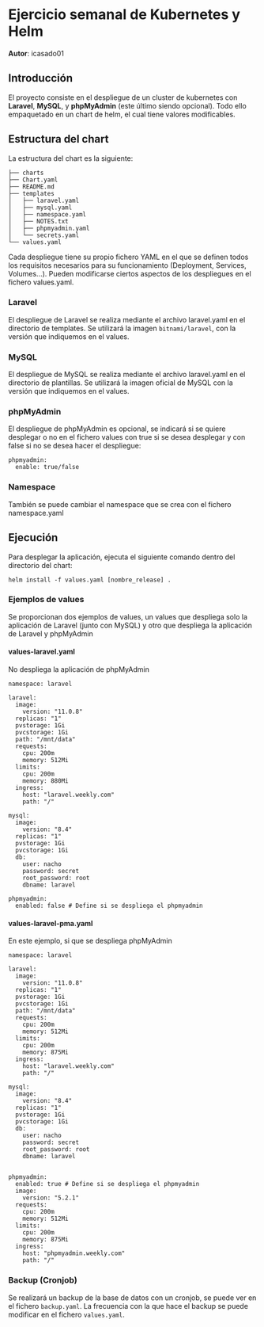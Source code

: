# Ejercicio semanal de Kubernetes y Helm
**Autor**: icasado01

## Introducción
El proyecto consiste en el despliegue de un cluster de kubernetes con **Laravel**, **MySQL**, y **phpMyAdmin** (este último siendo opcional). Todo ello empaquetado en un chart de helm, el cual tiene valores modificables.

## Estructura del chart
La estructura del chart es la siguiente:
```
├── charts
├── Chart.yaml
├── README.md
├── templates
│   ├── laravel.yaml
│   ├── mysql.yaml
│   ├── namespace.yaml
│   ├── NOTES.txt
│   ├── phpmyadmin.yaml
│   └── secrets.yaml
└── values.yaml
```

Cada despliegue tiene su propio fichero YAML en el que se definen todos los requisitos necesarios para su funcionamiento (Deployment, Services, Volumes...). Pueden modificarse ciertos aspectos de los despliegues en el fichero values.yaml.

### Laravel
El despliegue de Laravel se realiza mediante el archivo laravel.yaml en el directorio de templates. Se utilizará la imagen `bitnami/laravel`, con la versión que indiquemos en el values.

### MySQL
El despliegue de MySQL se realiza mediante el archivo laravel.yaml en el directorio de plantillas. Se utilizará la imagen oficial de MySQL con la versión que indiquemos en el values.

### phpMyAdmin
El despliegue de phpMyAdmin es opcional, se indicará si se quiere desplegar o no en el fichero values con true si se desea desplegar y con false si no se desea hacer el despliegue:
```
phpmyadmin:
  enable: true/false
```
### Namespace
También se puede cambiar el namespace que se crea con el fichero namespace.yaml

## Ejecución
Para desplegar la aplicación, ejecuta el siguiente comando dentro del directorio del chart:
```
helm install -f values.yaml [nombre_release] .
```
### Ejemplos de values
Se proporcionan dos ejemplos de values, un values que despliega solo la aplicación de Laravel (junto con MySQL) y otro que despliega la aplicación de Laravel y phpMyAdmin
#### values-laravel.yaml
No despliega la aplicación de phpMyAdmin
```
namespace: laravel

laravel:
  image:
    version: "11.0.8"
  replicas: "1"
  pvstorage: 1Gi
  pvcstorage: 1Gi
  path: "/mnt/data"
  requests:
    cpu: 200m
    memory: 512Mi
  limits:
    cpu: 200m
    memory: 880Mi
  ingress:
    host: "laravel.weekly.com"
    path: "/"

mysql:
  image:
    version: "8.4"
  replicas: "1"
  pvstorage: 1Gi
  pvcstorage: 1Gi
  db:
    user: nacho
    password: secret
    root_password: root
    dbname: laravel

phpmyadmin:
  enabled: false # Define si se despliega el phpmyadmin
```
#### values-laravel-pma.yaml
En este ejemplo, si que se despliega phpMyAdmin
```
namespace: laravel

laravel:
  image:
    version: "11.0.8"
  replicas: "1"
  pvstorage: 1Gi
  pvcstorage: 1Gi
  path: "/mnt/data"
  requests:
    cpu: 200m
    memory: 512Mi
  limits:
    cpu: 200m
    memory: 875Mi
  ingress:
    host: "laravel.weekly.com"
    path: "/"

mysql:
  image:
    version: "8.4"
  replicas: "1"
  pvstorage: 1Gi
  pvcstorage: 1Gi
  db:
    user: nacho
    password: secret
    root_password: root
    dbname: laravel


phpmyadmin:
  enabled: true # Define si se despliega el phpmyadmin
  image:
    version: "5.2.1"
  requests:
    cpu: 200m
    memory: 512Mi
  limits:
    cpu: 200m
    memory: 875Mi
  ingress:
    host: "phpmyadmin.weekly.com"
    path: "/"
```

### Backup (Cronjob)
Se realizará un backup de la base de datos con un cronjob, se puede ver en el fichero `backup.yaml`. La frecuencia con la que hace el backup se puede modificar en el fichero `values.yaml`.
